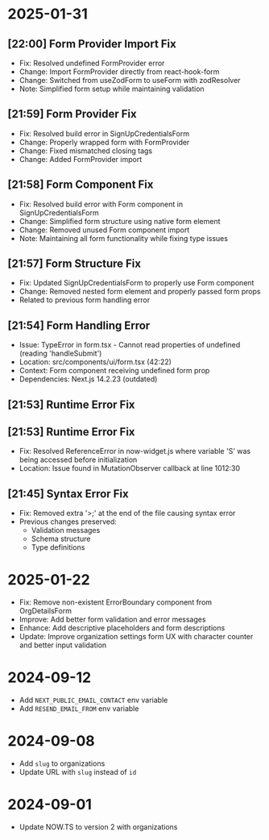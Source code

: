 # 2025-01-31

## [22:00] Form Provider Import Fix
- Fix: Resolved undefined FormProvider error
- Change: Import FormProvider directly from react-hook-form
- Change: Switched from useZodForm to useForm with zodResolver
- Note: Simplified form setup while maintaining validation

## [21:59] Form Provider Fix
- Fix: Resolved build error in SignUpCredentialsForm
- Change: Properly wrapped form with FormProvider
- Change: Fixed mismatched closing tags
- Change: Added FormProvider import

## [21:58] Form Component Fix
- Fix: Resolved build error with Form component in SignUpCredentialsForm
- Change: Simplified form structure using native form element
- Change: Removed unused Form component import
- Note: Maintaining all form functionality while fixing type issues

## [21:57] Form Structure Fix
- Fix: Updated SignUpCredentialsForm to properly use Form component
- Change: Removed nested form element and properly passed form props
- Related to previous form handling error

## [21:54] Form Handling Error
- Issue: TypeError in form.tsx - Cannot read properties of undefined (reading 'handleSubmit')
- Location: src/components/ui/form.tsx (42:22)
- Context: Form component receiving undefined form prop
- Dependencies: Next.js 14.2.23 (outdated)

## [21:53] Runtime Error Fix

## [21:53] Runtime Error Fix
- Fix: Resolved ReferenceError in now-widget.js where variable 'S' was being accessed before initialization
- Location: Issue found in MutationObserver callback at line 1012:30

## [21:45] Syntax Error Fix
- Fix: Removed extra '>;' at the end of the file causing syntax error
- Previous changes preserved:
  - Validation messages
  - Schema structure
  - Type definitions

# 2025-01-22

- Fix: Remove non-existent ErrorBoundary component from OrgDetailsForm
- Improve: Add better form validation and error messages
- Enhance: Add descriptive placeholders and form descriptions
- Update: Improve organization settings form UX with character counter and better input validation

# 2024-09-12

- Add `NEXT_PUBLIC_EMAIL_CONTACT` env variable
- Add `RESEND_EMAIL_FROM` env variable

# 2024-09-08

- Add `slug` to organizations
- Update URL with `slug` instead of `id`

# 2024-09-01

- Update NOW.TS to version 2 with organizations
